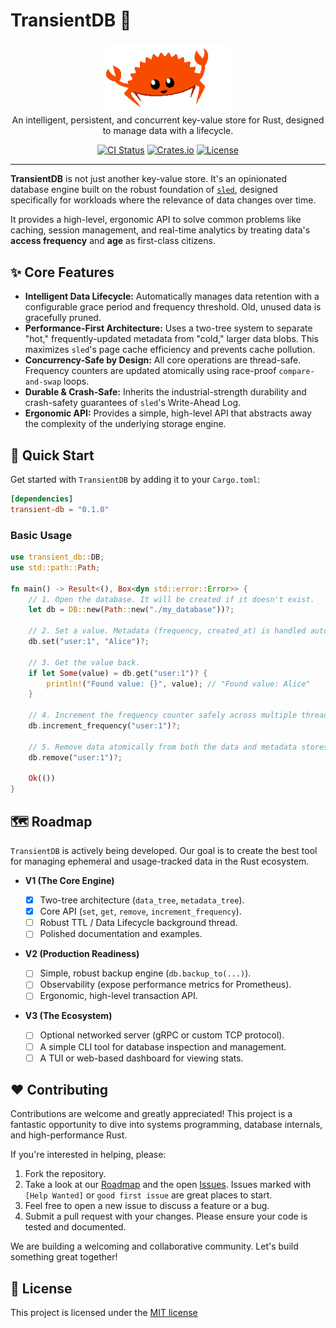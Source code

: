 # TransientDB 🦀

<p align="center">
  <img src="https://github.com/TheZoq2/ferris/blob/master/animated/output/wave.gif?raw=true" width="200" alt="Ferris the crab animation :)">
  <br>
  An intelligent, persistent, and concurrent key-value store for Rust, designed to manage data with a lifecycle.
</p>

<p align="center">
  <a href="https://github.com/FabioCanavarro/TransientDB/actions/workflows/rust.yml"><img src="https://github.com/FabioCanavarro/TransientDB/actions/workflows/rust.yml/badge.svg" alt="CI Status"></a>
  <a href="https://crates.io/crates/transient_db"><img src="https://img.shields.io/crates/v/transient_db.svg" alt="Crates.io"></a>
  <a href="https://github.com/FabioCanavarro/TransientDB/blob/main/LICENSE"><img src="https://img.shields.io/badge/license-MIT%2FApache--2.0-blue.svg" alt="License"></a>
  <!--
    <a href="https://docs.rs/transient-db"><img src="https://docs.rs/transient-db/badge.svg" alt="Docs.rs"></a>
  -->
  
  

</p>

---

**TransientDB** is not just another key-value store. It's an opinionated database engine built on the robust foundation of [`sled`](https://github.com/spacejam/sled), designed specifically for workloads where the relevance of data changes over time.

It provides a high-level, ergonomic API to solve common problems like caching, session management, and real-time analytics by treating data's **access frequency** and **age** as first-class citizens.

## ✨ Core Features

* **Intelligent Data Lifecycle:** Automatically manages data retention with a configurable grace period and frequency threshold. Old, unused data is gracefully pruned.
* **Performance-First Architecture:** Uses a two-tree system to separate "hot," frequently-updated metadata from "cold," larger data blobs. This maximizes `sled`'s page cache efficiency and prevents cache pollution.
* **Concurrency-Safe by Design:** All core operations are thread-safe. Frequency counters are updated atomically using race-proof `compare-and-swap` loops.
* **Durable & Crash-Safe:** Inherits the industrial-strength durability and crash-safety guarantees of `sled`'s Write-Ahead Log.
* **Ergonomic API:** Provides a simple, high-level API that abstracts away the complexity of the underlying storage engine.

## 🚀 Quick Start

Get started with `TransientDB` by adding it to your `Cargo.toml`:

```toml
[dependencies]
transient-db = "0.1.0"
````

### Basic Usage

```rust
use transient_db::DB;
use std::path::Path;

fn main() -> Result<(), Box<dyn std::error::Error>> {
    // 1. Open the database. It will be created if it doesn't exist.
    let db = DB::new(Path::new("./my_database"))?;

    // 2. Set a value. Metadata (frequency, created_at) is handled automatically.
    db.set("user:1", "Alice")?;
    
    // 3. Get the value back.
    if let Some(value) = db.get("user:1")? {
        println!("Found value: {}", value); // "Found value: Alice"
    }

    // 4. Increment the frequency counter safely across multiple threads.
    db.increment_frequency("user:1")?;

    // 5. Remove data atomically from both the data and metadata stores.
    db.remove("user:1")?;

    Ok(())
}
```

## 🗺️ Roadmap

`TransientDB` is actively being developed. Our goal is to create the best tool for managing ephemeral and usage-tracked data in the Rust ecosystem.

  * **V1 (The Core Engine)**

      * [x] Two-tree architecture (`data_tree`, `metadata_tree`).
      * [x] Core API (`set`, `get`, `remove`, `increment_frequency`).
      * [ ] Robust TTL / Data Lifecycle background thread.
      * [ ] Polished documentation and examples.

  * **V2 (Production Readiness)**

      * [ ] Simple, robust backup engine (`db.backup_to(...)`).
      * [ ] Observability (expose performance metrics for Prometheus).
      * [ ] Ergonomic, high-level transaction API.

  * **V3 (The Ecosystem)**

      * [ ] Optional networked server (gRPC or custom TCP protocol).
      * [ ] A simple CLI tool for database inspection and management.
      * [ ] A TUI or web-based dashboard for viewing stats.

## ❤️ Contributing

Contributions are welcome and greatly appreciated\! This project is a fantastic opportunity to dive into systems programming, database internals, and high-performance Rust.

If you're interested in helping, please:

1.  Fork the repository.
2.  Take a look at our [Roadmap](#roadmap) and the open [Issues](https://github.com/FabioCanavarro/TransientDB/issues). Issues marked with `[Help Wanted]` or `good first issue` are great places to start.
3.  Feel free to open a new issue to discuss a feature or a bug.
4.  Submit a pull request with your changes. Please ensure your code is tested and documented.

We are building a welcoming and collaborative community. Let's build something great together!

## 📜 License
This project is licensed under the [MIT license](http://opensource.org/licenses/MIT)

